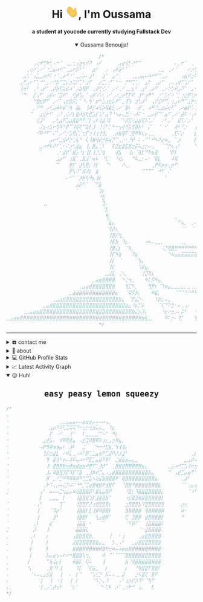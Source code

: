 <div align="center">
<h1 align="center">Hi <img width="35" src="https://github.com/1999AZZAR/1999AZZAR/blob/main/resources/img/waving.gif">, I'm Oussama</h1>
<h4 align="center">a student at youcode currently studying Fullstack Dev</h4>
</div>

<div align="center">
<details open>
  <summary>Oussama Benoujja!</summary>
<div>
</div>

```js
/*
⠀⠀⠀⠀⠀⠀⠀⠀⢀⢔⠾⢋⠷⢃⠠⠒⠈⠀⢀⣀⢂⢠⣲⢦⡪⠝⠀⢠⠎⠀⠀⠀⠀⠀⣠⣴⢪⡃⠜⠋⠉⠀⠀⠀⠀⠀⠀⠀⠀⠀⠀⠄⡀⠖⠁⠀⢀⠀⠀⡀⠀⠀⠀⠀⢀⣤⠦⡻⠂⠀⠀⠀⢼⡆⠀⠀⠁⡔⡀⡸⠀⢠⠃⠀⢸⣐⣷⣏⠉⠁⠉⢻⡄⠀⠀⡱⠑⢆⣨⠟⠊⠉⠀⠀⠈⠁⠀⠀⠀⠀⠀⠀⠀⠀⠀⠀⠀⠀⠀⠀⠀⠀⠀⠀⠀⠀⠀⠀
⠀⠀⠀⠀⠀⠀⢀⢔⠕⢁⠔⠁⠐⣁⣤⠴⠚⠉⢀⣠⠖⡫⠃⠁⠀⠀⣰⠃⠀⠀⡠⠀⢠⠞⡵⠃⠁⠀⠀⠀⠀⠀⠀⠀⠀⠀⢀⣀⠀⢀⠔⠈⠀⠀⠀⠔⡰⢃⠔⠁⠀⠀⠀⠼⡫⣠⠎⠀⠀⢀⠤⠀⠀⠀⠀⠀⠀⠰⢁⠃⢀⠇⠀⠀⣼⠋⣟⡆⠇⢀⠀⠸⢎⢵⠀⠱⠱⡈⢧⠄⠀⠀⠀⠀⠀⠀⠀⠀⠀⠀⠀⠀⠀⠀⠀⠀⠀⠀⠀⠀⠀⠀⠀⠀⠀⠀⠀⠀
⠀⠀⠀⠀⠀⣠⡡⠁⢠⣁⣀⡴⡚⠅⠐⠈⢀⡴⠋⠐⠁⢀⡠⡤⠄⣰⠃⠀⠀⣰⠁⠀⣠⠊⠀⠀⠀⠀⢀⣀⣠⣤⠤⠶⠚⠋⠉⢀⡠⠀⠀⠀⠀⢠⣮⠞⣐⠅⠀⠀⠀⠀⢀⡴⠋⠁⣀⣠⠔⠁⠀⠀⢠⠃⠀⠀⠀⢦⠂⢠⠊⠀⠀⠚⠙⢰⢸⣷⢰⠈⢆⠀⠙⣮⢣⠀⠐⡔⡒⣧⠀⠀⠀⠀⠀⠀⠀⠀⠀⠀⠀⠀⠀⠀⠀⠀⠀⠀⠀⠀⠀⠀⠀⠀⠀⠀⠀⠀
⠀⠀⠀⠀⢠⠟⣠⠖⠋⢁⠚⠃⣀⠔⠚⡷⠉⣉⡤⡲⢭⠞⢉⠃⣰⠏⠀⠀⡴⣉⡀⡚⠁⠑⠒⠀⡛⠛⢉⢁⠄⠀⣠⠗⠀⢀⡴⠋⠀⢀⠤⢠⢾⠋⢡⠞⠁⠀⡠⠒⠀⢀⣎⣠⢞⢵⠟⠁⠀⢀⠔⠠⠃⠀⡔⡐⠀⡇⠀⠁⠀⠀⠀⠀⡃⠈⠀⣿⠈⡀⡇⠣⡀⠈⢧⠡⡀⠈⢊⢜⣧⡀⠀⠀⠀⠀⠀⠀⠀⣀⡠⢤⣤⡀⠀⠀⠀⠀⠀⠀⠀⠀⠀⠀⠀⠀⠀⠀
⠀⠀⠀⠀⢸⢶⠃⠀⢀⠃⢠⡞⠁⢀⡼⡷⢋⣥⣮⠴⠁⡠⣵⢻⡟⠀⢀⡼⢋⢊⠌⠀⡠⠊⢀⠊⢀⣀⣆⠃⠀⣰⠃⢀⡴⠋⠀⢀⠔⠕⡡⠞⣠⠝⠁⠀⣠⠊⢀⣤⠖⣡⠞⣕⡡⠁⠀⣠⡞⡡⣶⡵⠀⣸⢣⠇⢸⡟⠀⠀⠀⡀⠀⢠⠁⡆⠀⡷⠀⡇⣏⡄⢻⠄⠀⠱⡷⣄⠀⠡⡹⡇⠀⢀⡀⠄⠒⠈⠁⠀⠀⠀⠀⠉⠓⢤⡀⠀⠀⠀⠀⠀⠀⠀⠀⠀⠀⠀
⠀⠀⠀⠀⠈⠙⠀⠀⡎⢠⠋⠀⣠⡮⠔⠈⣩⠞⠁⢀⢊⡾⢡⡄⠁⢠⡾⠡⠡⢂⠠⠊⢀⠔⣀⡴⢋⡏⠎⠀⣸⠃⣰⠟⠁⠀⡐⠁⡡⡊⠔⠈⡁⢐⣔⡟⢡⠞⡑⣡⠎⣡⠞⠝⠀⢀⣮⢟⠊⡸⠹⠁⢰⠃⣼⠀⣿⠂⢰⠀⢰⠃⠀⡌⢰⡗⢰⡧⠀⢫⡷⠇⠀⣎⢆⠀⡇⠏⢳⡤⠜⠓⠈⠁⠀⠀⠀⠀⠀⠀⠀⠀⠀⠀⠀⠀⠈⠓⢄⡀⠀⠀⠀⠀⠀⠀⠀⠀
⠀⠀⠀⠀⠀⠀⠀⠀⠑⣿⣖⡾⠋⠀⡠⠊⠁⢠⣖⣵⡭⡂⠁⠘⠄⢳⠁⡶⠓⣡⣰⣖⡥⠞⠁⣀⢼⢱⠀⣰⢃⡼⠃⠀⢠⡪⣪⠞⠋⡀⢔⣠⠦⠛⠉⣠⡳⢊⡴⢣⠞⢁⠊⠀⣠⡿⠛⢁⠎⢠⡳⢡⠏⢸⠟⢠⢟⠀⢸⠀⢸⠁⠀⢁⡿⠁⢠⠇⠀⠘⡇⠘⠀⡆⣾⠠⠓⠉⠁⠀⠀⠀⠀⠀⠀⠀⠀⠀⠀⠀⠀⠀⠀⠀⠀⠀⠀⠀⠀⠙⠦⡀⠀⠀⠀⠀⠀⠀
⠀⠀⠀⠀⠀⠀⠀⠀⡀⠝⠛⠀⡠⢊⣠⠾⠗⡾⠁⢳⠀⣽⡄⠀⢘⠾⣊⠴⢋⡵⢫⣷⣃⢀⠔⠁⣿⠆⠀⠀⡞⢁⠀⠴⠛⠘⣀⣔⡬⢖⠋⠁⢀⠔⣶⡟⠡⢈⡕⠛⠠⠂⠀⣰⠋⠀⡰⠁⢀⣧⢡⡎⢀⠟⠀⣸⢹⠀⢸⠀⡸⠀⠀⣾⠁⠀⡌⠀⣀⡸⠙⣄⠶⠋⠀⠀⠀⠀⠀⠀⠀⠀⠀⠀⠀⠀⠀⠀⠀⠀⠀⠀⠀⠀⠀⠀⠀⠀⠀⠀⠀⠉⠦⡀⠀⠀⠀⠀
⠀⠀⠀⠀⠀⠀⠀⠉⠀⠀⣰⣪⠖⠋⠀⢀⠜⢀⢌⠜⡆⣿⠼⣺⢗⣟⣡⡎⢡⠃⣤⠹⠘⠢⡤⢄⣛⡐⠠⠼⠍⠐⠀⣀⡤⡞⠉⠁⣤⠋⢀⠔⠁⣼⠏⠐⢠⠎⠐⠰⠃⠀⡼⠁⠀⡜⠀⡰⣻⢃⡞⠀⣸⠃⢀⡟⢰⠀⢸⠀⣷⠀⣸⠁⠀⡘⠀⣼⡿⠁⢠⢏⠀⠀⠀⠀⠀⠀⠀⠀⠀⠀⠀⠀⠀⠀⠀⠀⠀⠀⠀⠀⠀⠀⠀⠀⠀⠀⠀⠀⠀⠀⠀⠙⢦⠀⠀⠀
⠀⠀⠀⠀⠀⠀⠀⠀⠀⢎⣸⠃⠀⠀⡠⢃⣴⠟⣡⣴⣿⣷⠛⠛⡈⡇⢠⠗⢸⣾⠸⡇⠀⠀⠈⠑⡾⣫⢒⣴⣶⢟⠵⢡⠌⠀⠀⠔⠃⡠⠁⠀⣾⢋⠌⡰⠁⠀⠠⢁⡄⠐⠀⠀⢞⡒⡰⢠⡏⡾⢠⢧⡏⠀⢺⠯⢥⠀⢸⠀⡽⢠⠃⠀⡰⠇⣸⠗⠃⢠⢳⡆⠀⠀⠀⠀⠀⠀⠀⠀⠀⠀⠀⠀⠀⠀⠀⠀⠀⠀⠀⠀⠀⠀⠀⠀⠀⠀⠀⠀⠀⠀⠀⠀⠈⠷⡄⠀
⠀⠀⠀⠀⠀⠀⠀⠀⠀⠀⣨⣢⢔⣡⠖⢫⠽⠑⡟⠉⢸⢯⢏⠉⣵⡇⣸⠀⢘⢨⠃⡁⠓⠒⢢⢞⢜⣥⣫⣿⡧⠃⠀⡌⠀⠀⠈⠀⠊⠀⠀⣼⠃⠊⡐⠀⠀⢠⠣⡞⢠⡆⠀⡎⠀⠀⠁⣼⡝⢠⠟⡸⠀⠀⢸⢐⣸⠂⢸⠀⡇⢂⠄⡠⣧⣷⠏⠀⢠⡇⡈⡇⠀⠀⠀⠀⠀⠀⠀⠀⠀⣴⡆⠀⢰⡆⠀⢠⣾⣷⠀⢀⣾⠀⠀⣾⠆⠀⠀⠀⠀⠀⠀⠀⠀⠀⢹⡆
⠀⠀⠀⠀⠀⠀⠀⠀⠀⠚⠿⠚⠋⠁⠌⠁⡠⠊⡐⣡⢟⡌⡈⢒⡏⢰⢸⢰⢸⢺⡄⠀⢀⡴⣷⢿⠏⢈⣿⠟⠷⢆⡤⢀⣀⠀⠀⠀⠀⠀⢀⣏⠌⡔⠀⠀⠀⣆⠾⢁⡞⡇⡜⠀⠀⠀⣀⣯⡴⣥⢷⠓⠒⠋⠉⠡⢸⠀⢸⠀⠇⠎⣠⠱⢸⠇⠀⢠⠃⢠⢁⡇⠀⠀⠀⠀⠀⠀⠀⠀⢰⣿⣷⢀⡿⢁⣴⠟⣹⣿⠀⣾⣷⣶⣾⡟⠀⠀⠀⠀⠀⠀⠀⠀⠀⠀⠸⡇
⠀⠀⠀⠀⠀⠀⠀⠀⠀⠀⠀⠀⠀⣠⠔⠋⣀⣪⠞⡑⢁⢧⠙⠀⢇⢸⣿⢺⡞⡚⡯⢴⡙⠉⢀⡐⠂⡘⡞⠀⠅⠠⠉⠁⠚⠣⠝⣔⠶⣀⠀⠁⡰⠀⠀⠀⠀⡏⣄⡜⠀⡷⢓⣢⠿⠍⠛⠋⠠⡡⠂⠀⠀⠀⢀⠀⢀⡇⢨⠀⣶⡜⢸⠀⡟⠀⠀⢆⣠⠃⡈⡇⠀⠀⠀⠀⠀⠀⠀⢀⣿⠉⣿⣿⢃⣾⠿⠟⢻⣟⣸⡟⠁⢠⡿⠁⢀⣴⠆⠀⠀⠀⠀⠀⠀⠀⢠⡇
⠀⠀⠀⠀⠀⠀⠀⠀⠀⠀⣀⠴⠞⠧⠜⠋⢁⠂⠌⡰⢃⣾⣦⠀⢸⡀⣿⣄⢁⠇⠀⠀⢯⣝⣖⣿⣯⣿⣒⡭⠥⣐⡒⠤⢀⠀⠀⠈⠉⡛⢆⢠⠃⠀⠀⠀⠀⠑⠋⢀⣀⠻⠉⠁⠀⠀⢀⡠⠔⣒⣀⣭⣝⣛⣫⣿⣿⣧⠘⠀⣳⠀⣼⢠⠃⠀⠀⠸⣹⢀⠃⡇⠀⠀⠀⠀⠀⠀⠀⠘⠃⠀⠘⠃⠘⠃⠀⠀⠙⠋⠛⠀⠀⠙⠃⢠⠞⠁⠀⠀⠀⠀⠀⠀⠀⠀⢸⠃
⠀⠀⠀⠀⠀⠀⠀⠀⠀⠈⠁⠀⠀⠀⠀⢀⠂⣼⡞⠁⣾⡡⠘⡆⢸⡇⢸⡘⡈⢶⠀⠀⠀⢼⣣⠀⠀⢸⡄⠈⢽⡇⠛⠷⣦⣽⠀⠀⠀⠘⡟⡇⠀⠀⠀⠀⠀⠀⢠⣾⠆⠀⠀⠀⠀⢀⣯⡴⣾⠛⠩⠧⠄⣸⠃⠀⠀⣼⠆⢰⣇⡼⢰⣿⠄⠀⠀⠠⢿⠸⢰⡇⠀⠀⠀⠀⠀⠀⠀⠀⠀⠀⠀⢀⣀⣀⣤⡀⣤⡄⢀⣠⣤⣤⣤⣀⠀⠀⠀⠀⠀⠀⠀⠀⠀⠀⢸⠀
⠀⠀⠀⠀⠀⠀⠀⠀⠀⠀⠀⠀⠀⠀⠀⣨⡴⠋⠀⢰⣿⠁⢀⣿⣸⠁⢶⠧⠀⠘⢇⠀⠀⠘⢞⡄⠀⠀⠙⠧⣀⡂⠤⠂⠈⢿⣇⠀⠀⠀⠼⢿⠀⠀⠀⠀⠀⠀⢠⠘⠆⠀⠀⠀⠀⣼⡏⠀⠈⠢⢄⡤⠴⠋⠀⠀⡰⠸⡄⢳⣷⢇⡂⣯⠀⠀⢠⠃⠎⢀⠟⡇⠀⠀⠀⠀⠀⠀⠀⠀⠀⠀⠀⠙⢻⡟⠉⣿⠋⠀⣿⠟⠉⠉⣽⡟⠀⠀⠀⠀⠀⠀⠀⠀⠀⠀⢸⠀
⠀⠀⠀⠀⠀⠀⠀⠀⠀⠀⠀⠀⠀⠀⠀⠉⠀⠀⠀⣿⡏⠀⣼⢣⣿⡄⢸⡇⠀⠀⠈⠂⠀⠀⠀⠜⢄⡀⠀⠀⠀⠀⠀⠀⢀⡟⠯⡶⡶⢀⡶⠋⠀⠀⠀⠀⠀⠀⠀⠁⠀⢀⣄⡀⢰⡟⠳⡀⠀⠀⠀⠀⠀⠀⢀⠔⠣⠀⡌⡟⡆⢸⠇⠈⠁⡤⢸⡀⢠⠎⠀⡇⠀⠀⠀⠀⠀⠀⠀⠀⠀⠀⠀⢠⡿⠁⠀⠀⠀⢰⡟⣀⣤⡾⠋⠀⠀⠀⠀⠀⠀⠀⠀⠀⠀⠀⢸⠀
⠀⠀⠀⠀⠀⠀⠀⠀⠀⠀⠀⠀⠀⠀⠀⠀⠀⠀⠀⡟⢣⠜⠁⡾⠼⡆⠀⣷⠀⠀⠀⠀⠀⠀⠀⠀⠀⠀⠀⠀⠀⠉⠉⠉⠁⠀⠚⠋⠀⠌⠀⠀⠀⠀⠀⠀⠀⠀⠀⠀⠀⠀⠓⣞⣤⡀⠁⠉⠉⠉⠉⠀⠀⠀⠀⠀⠀⠀⣷⢸⡁⠈⠀⠀⢀⡇⠀⢡⢿⠁⠀⡇⠀⠀⠀⠀⠀⠀⠀⠀⠀⠠⣶⡾⠿⠟⠂⠀⠀⠿⠿⠛⠉⠀⠀⠀⠀⠀⠀⠀⠀⠀⠀⠀⠀⠀⢸⠀
⠀⠀⠀⠀⠀⠀⠀⠀⠀⠀⠀⠀⠀⠀⠀⠀⠀⠀⠄⠊⠁⠀⡸⡷⢣⠺⣆⢸⡇⠀⠀⠀⠀⠀⠀⠀⠀⠀⠀⠀⠀⠀⠀⠀⠀⠀⠀⠀⠁⠀⠀⠀⠀⠀⠀⠀⠀⠀⠀⠀⠀⠀⠀⠀⠀⠀⠀⠀⠀⠀⠀⠀⠀⠀⠀⠀⠀⡰⠇⠘⡄⠀⠀⠀⢸⠀⢠⢿⢹⠀⠀⡇⠀⠀⠀⠀⠀⠀⠀⠀⠀⠀⠀⠀⠀⠀⠀⠀⡀⠀⠀⠀⠀⠀⠀⢀⠀⠀⠀⠀⠀⠀⠀⠀⠀⠀⢸⠀
⠀⠀⠀⠀⠀⠀⠀⠀⠀⠀⠀⠀⠀⠀⠀⠀⠀⠀⠀⠀⠀⣠⡵⠓⠁⠀⠈⠛⣷⠀⠀⠀⠀⠀⠀⠀⠀⠀⠀⠀⠀⠀⠀⠀⠀⠀⠀⠀⠀⠀⠀⠀⠀⠀⠀⠀⠀⠀⠀⠀⠀⠀⠀⠀⠀⠀⠀⠀⠀⠀⠀⠀⠀⠀⠀⠀⠐⠁⠀⠀⠁⠀⠀⢀⣇⣠⣟⡟⡜⡀⠀⡇⠀⠀⠀⠀⠀⠀⠀⠀⠀⣾⡆⢠⣷⡆⠀⣼⠇⣰⡇⢰⣷⠀⢀⣾⠃⠀⠀⠀⠀⠀⠀⠀⠀⠀⢸⠀
⠀⠀⠀⠀⠀⠀⠀⠀⠀⠀⠀⠀⠀⠀⠀⠀⠀⠀⠀⠀⠀⠁⠀⠀⠀⠀⠀⠀⢹⡆⠀⠀⠀⠀⠀⠀⠀⠀⠀⠀⠀⠀⠀⠀⠀⠀⠀⠀⠀⠀⠀⠀⠀⠀⠀⠀⠀⠀⠀⠀⠀⠀⠀⠀⠀⠀⠀⠀⠀⠀⠀⠀⠀⠀⠀⠀⠀⠀⠀⠀⠀⠀⠀⣼⠋⣿⢰⠇⢸⣱⡀⢤⠀⠀⠀⠀⠀⠀⠀⠀⢸⣿⢠⡾⣿⣇⣼⠏⢠⡿⢀⣿⢿⣧⣼⠇⠀⠀⠀⠀⠀⠀⠀⠀⠀⠀⢸⠂
⠀⠀⠀⠀⠀⠀⠀⠀⠀⠀⠀⠀⠀⠀⠀⠀⠀⠀⠀⠀⠀⠀⠀⠀⠀⠀⠀⠀⠘⣧⠀⠀⠀⠀⠀⠀⠀⠀⠀⠀⠀⠀⠀⠀⠀⠀⠀⠀⠀⠀⠀⠀⠀⠀⠀⠀⠀⠀⠀⠀⠀⠀⠀⠀⠀⠀⠀⠀⠀⠀⠀⠀⠀⠀⠀⠀⠀⠀⠀⠀⠀⠀⣼⠇⠀⣿⣿⠀⠀⡏⠁⢸⠀⠀⠀⠀⠀⠀⠀⠀⢸⣿⡟⠁⢿⣿⠋⢀⣾⠁⣾⠃⠈⣿⡟⠀⣤⡦⠀⠀⠀⠀⠀⠀⠀⠀⢸⠀
⠀⠀⠀⠀⠀⠀⠀⠀⠀⠀⠀⢀⡀⠀⠀⠀⠀⠀⠀⠀⠀⠀⠀⠀⠀⠀⠀⠀⠀⢹⡄⠀⠀⠀⠀⠀⠀⠀⠀⠀⠀⠀⠀⠀⠀⠀⠀⠀⠀⠀⠀⠀⠀⠀⠀⠀⠀⠀⠀⠀⠀⠀⠀⠀⠀⠀⠀⠀⠀⠀⠀⠀⠀⠀⠀⠀⠀⠀⠀⠀⠀⢰⡟⠀⢰⣟⠇⠀⠈⠀⠀⡼⠗⠀⠀⠀⠀⠀⠀⠀⠈⠉⠀⠀⠈⠁⠀⠈⠃⠀⠉⠀⠀⠈⠁⠀⠉⠀⠀⠀⠀⠀⠀⠀⠀⢀⠞⠀
⠀⠀⠀⠀⠀⠀⠀⠀⠀⠀⠀⠀⠀⠀⠀⠀⠀⠀⠀⠀⠀⠀⠀⠀⠀⠀⠀⠀⠀⠈⣇⠀⠀⠀⠀⠀⠀⠀⠀⠀⠀⠀⠀⠀⠀⠀⠀⠀⠀⠀⠀⠀⠀⠀⠀⠀⠀⠀⠀⠀⠀⠀⠀⠀⠀⠀⠀⠀⠀⠀⠀⠀⠀⠀⠀⠀⠀⠀⠀⠀⢀⣿⠁⠀⡾⠊⠀⠀⠀⠀⠀⠹⣄⠀⠀⠀⠀⠀⠀⠀⠀⠀⠀⠀⠀⠀⠀⠀⠀⠀⠀⠀⠀⠀⠀⠀⠀⠀⠀⠀⠀⠀⠀⠀⢀⠎⠀⠀
⠀⠀⠀⠀⠀⠀⠀⠀⠀⠀⠀⠀⠀⠀⠀⠀⠀⠀⠀⠀⠀⠀⠀⠀⠀⠀⠀⠀⠀⠀⢻⡀⠀⠀⠀⠀⠀⠀⠀⠀⠀⠀⠀⠀⠀⠀⠀⠀⠀⠀⠀⣀⠀⠀⠀⠀⠀⠀⠀⠀⠀⠀⠀⠀⠀⠀⠀⠀⠀⠀⠀⠀⠀⠀⠀⠀⠀⠀⠀⠀⣼⠇⠀⠀⠀⠀⠀⠀⠀⠀⠀⠀⠈⠓⢄⠀⠀⠀⠀⠀⠀⠀⠀⠀⠀⠀⠀⠀⠀⠀⠀⠀⠀⠀⠀⠀⠀⠀⠀⠀⠀⠀⠀⣠⠋⠀⠀⠀
⠀⠀⠀⠀⠀⠀⠀⠀⠀⠀⠀⠀⠀⠀⠀⠀⠀⠀⠀⠀⠀⠀⠀⠀⠀⠀⠀⠀⠀⠀⠈⣷⡄⠀⠀⠀⠀⠀⠀⠀⠀⠀⠀⠀⠀⠀⠀⠀⠀⠀⠀⠀⠋⢦⡀⠀⢀⠄⠀⠀⠀⠀⠀⠀⠀⠀⠀⠀⠀⠀⠀⠀⠀⠀⠀⠀⠀⠀⠀⣴⡟⠀⠀⠀⠀⠀⠀⠀⠀⠀⠀⠀⠀⠀⠀⠈⠂⢄⡀⠀⠀⠀⠀⠀⠀⠀⠀⠀⠀⠀⠀⠀⠀⠀⠀⠀⠀⠀⠀⠀⠀⠀⣰⠃⠀⠀⠀⠀
⠀⠀⠀⠀⠀⠀⠀⠀⠀⠀⠀⠀⠀⠀⠀⠀⠀⠀⠀⠀⠀⠀⠀⠀⠀⠀⠀⠀⠀⠀⠀⢻⡽⢆⠀⠀⠀⠀⠀⠀⠀⠀⠀⠀⠀⠀⠀⠀⠀⠀⠀⠀⠀⠈⠁⠀⠈⠀⠀⠀⠀⠀⠀⠀⠀⠀⠀⠀⠀⠀⠀⠀⠀⠀⠀⠀⠀⣠⠞⣿⠇⠀⠀⠀⠀⠀⠀⠀⠀⠀⠀⠀⠀⠀⠀⠀⠀⠀⠈⠐⠢⢄⣀⠀⠀⠀⠀⠀⠀⠀⠀⠀⠀⠀⠀⠀⠀⢀⣀⣠⣴⡾⠁⠀⠀⠀⠀⠀
⠀⠀⠀⠀⠀⠀⠀⠀⠀⠀⠀⠀⠀⠀⠀⠀⠀⠀⠀⠀⠀⠀⠀⠀⠀⠀⠀⠀⠀⠀⠀⢸⣿⡎⢳⡀⠀⠀⠀⠀⠀⠀⠀⠀⠀⠀⠀⠀⠀⠀⠀⠀⠀⠀⠀⠀⠀⠀⠀⠀⠀⠀⠀⠀⠀⠀⠀⠀⠀⠀⠀⠀⠀⠀⠀⣠⠞⠁⣼⣿⠀⠀⠀⠀⠀⠀⠀⠀⠀⠀⠀⠀⠀⠀⢀⡀⠤⠀⠀⠀⠀⠀⠈⠉⠓⢾⠗⣀⠤⠤⠤⠄⠀⠀⠀⠀⠈⠁⠀⠀⠀⠀⠀⠀⠀⠀⠀⠀
⠀⠀⠀⠀⠀⠀⠀⠀⠀⠀⠀⠀⠀⠀⠀⠀⠀⠀⠀⠀⠀⠀⠀⠀⠀⠀⠀⠀⠀⠀⠀⢸⣯⣳⠀⠹⣆⠀⠀⠀⠀⠀⠰⠦⠄⣀⣀⡀⠀⠀⠀⠀⠀⢀⡀⠀⠀⠀⠀⠀⠀⠀⠀⠀⣀⡀⠠⠴⠛⠁⠀⠀⠀⢀⡜⠁⠀⡰⣿⡇⠀⠀⠀⠀⠀⠀⠀⠀⠀⠀⠀⠀⠀⠀⠁⠀⠀⠀⠀⠀⠀⠀⠀⠀⢠⢋⠖⠁⠀⠀⠀⠀⠀⠀⠀⠀⠀⠀⠀⠀⠀⠀⠀⠀⠀⠀⠀⠀
⠀⠀⠀⠀⠀⠀⠀⠀⠀⠀⠀⠀⠀⠀⠀⠀⠀⠀⠀⠀⠀⠀⠀⠀⠀⠀⠀⠀⠀⠀⠀⢸⣿⢌⡆⠀⠈⢷⡀⠀⠀⠀⠀⠀⠀⠀⠀⠨⡙⢿⣿⣛⠛⠛⠛⠛⠛⠛⠻⣛⣩⢿⡋⠉⠀⠀⠀⠀⠀⠀⠀⢀⡴⠋⠀⢀⣴⠿⣿⠅⠀⠀⠀⠀⠀⠀⠀⠀⠀⠀⠀⠀⠀⠀⠀⠀⠀⠀⠀⠀⠀⠀⠀⢠⠗⠁⠀⠀⠀⠀⠀⠀⠀⠀⠀⠀⠀⠀⠀⠀⠀⠀⠀⠀⠀⠀⠀⠀
⠀⠀⠀⠀⠀⠀⠀⠀⠀⠀⠀⠀⠀⠀⠀⠀⠀⠀⠀⠀⠀⠀⠀⠀⠀⠀⠀⠀⠀⠀⠀⢸⡏⠳⣵⠀⠀⠀⠹⣦⠀⠀⠀⠀⠀⠀⠀⠀⠀⠑⠦⣤⣤⣭⣭⣭⣭⣭⢩⡭⠖⠃⠀⠀⠀⠀⠀⠀⠀⢀⡴⠋⠀⠀⠀⣲⠯⢸⡿⠁⠀⠀⠀⠀⠀⠀⠀⠀⠀⠀⠀⠀⠀⠀⠀⠀⠀⠀⠀⠀⠀⠀⠠⠋⠀⠀⠀⠀⠀⠀⠀⠀⠀⠀⠀⠀⠀⠀⠀⠀⠀⠀⠀⠀⠀⠀⠀⠀
⠀⠀⠀⠀⠀⠀⠀⠀⠀⠀⠀⠀⠀⠀⠀⠀⠀⠀⠀⠀⠀⠀⠀⠀⠀⠀⠀⠀⠀⠀⠀⢸⡇⠀⠈⠀⠀⠀⠀⠈⢳⡄⠀⠀⠀⠀⠀⠀⠀⠀⠀⠀⠀⠀⠀⠀⠀⠀⠀⠀⠀⠀⠀⠀⠀⠀⠀⠀⡴⠋⠀⠀⠀⠀⢰⡿⢌⣿⡇⠀⠀⠀⠀⠀⠀⠀⠀⠀⠀⠀⠀⠀⠀⠀⠀⠀⠀⠀⠀⠀⠀⠀⠀⠀⠀⠀⠀⠀⠀⠀⠀⠀⠀⠀⠀⠀⠀⠀⠀⠀⠀⠀⠀⠀⠀⠀⠀⠀
⠀⠀⠀⠀⠀⠀⠀⠀⠀⠀⠀⠀⠀⠀⠀⠀⠀⠀⠀⠀⠀⠀⠀⠀⠀⠀⠀⠀⠀⠀⠀⢸⡇⠀⠀⠀⠀⠀⠀⠀⠩⡿⣦⡀⠀⠀⠀⠀⠀⠀⠀⠀⠀⠀⠀⠀⠀⠀⠀⠀⠀⠀⠀⠀⠀⠀⣠⠎⠀⠀⠀⠀⠀⠀⢐⡺⢁⣿⠃⠀⠀⠀⠀⠀⠀⠀⠀⠀⠀⠀⠀⠀⠀⠀⠀⠀⠀⠀⠀⠀⠀⠀⠀⠀⠀⠀⠀⠀⠀⠀⠀⠀⠀⠀⠀⠀⠀⠀⠀⠀⠀⠀⠀⠀⠀⠀⠀⠀
⠀⠀⠀⠀⠀⠀⠀⠀⠀⠀⠀⠀⠀⠀⠀⠀⠀⠀⠀⠀⠀⠀⠀⠀⠀⠀⠀⠀⠀⠀⣀⣼⣧⠀⢈⠢⡀⠀⠀⠀⠀⢘⣝⢿⣆⠀⠀⠀⠀⠀⠀⠀⠀⠀⠀⠀⠀⠀⠀⠀⠀⠀⠀⠀⣠⣾⠏⠀⠀⠀⠀⠀⠀⠒⠁⠀⢸⢹⠀⠀⠀⠀⠀⠀⠀⠀⠀⠀⠀⠀⠀⠀⠀⠀⠀⠀⠀⠀⠀⠀⠀⠀⠀⠀⠀⠀⠀⠀⠀⠀⠀⠀⠀⠀⠀⠀⠀⠀⠀⠀⠀⠀⠀⠀⠀⠀⠀⠀
⠀⠀⠀⠀⠀⠀⠀⠀⠀⠀⠀⠀⠀⠀⠀⠀⠀⠀⠀⠀⠀⠀⠀⠀⠀⠀⣀⣤⣶⣿⣿⣿⣿⠀⠀⠑⢌⢲⣀⠀⠀⠀⠳⣅⡫⠳⣤⡀⠀⠀⠀⠀⠀⠀⠀⠀⠀⠀⠀⠀⠀⠀⣠⣾⡽⠏⠀⠀⠀⠀⠀⠀⠀⠀⠀⠀⣿⡇⠀⠀⠀⠀⠀⠀⠀⠀⠀⠀⠀⠀⠀⠀⠀⠀⠀⠀⠀⠀⠀⠀⠀⠀⠀⠀⠀⠀⠀⠀⠀⠀⠀⠀⠀⠀⠀⠀⠀⠀⠀⠀⠀⠀⠀⠀⠀⠀⠀⠀
⠀⠀⠀⠀⠀⠀⠀⠀⠀⠀⠀⠀⠀⠀⠀⠀⠀⠀⠀⠀⠀⠀⢀⣠⣴⣾⣿⣿⣿⣿⣿⣿⣷⠀⠀⠀⢳⣍⠣⡀⠀⠀⠀⢻⡟⠆⠈⠹⠶⣤⣀⣀⣀⣀⡀⣀⢀⣀⣀⣠⣴⠿⣛⢝⡃⠀⠀⠀⠀⠀⠀⠀⠀⠀⠀⠀⣿⣿⣶⣤⡀⠀⠀⠀⠀⠀⠀⠀⠀⠀⠀⠀⠀⠀⠀⠀⠀⠀⠀⠀⠀⠀⠀⠀⠀⠀⠀⠀⠀⠀⠀⠀⠀⠀⠀⠀⠀⠀⠀⠀⠀⠀⠀⠀⠀⠀⠀⠀
⠀⠀⠀⠀⠀⠀⠀⠀⠀⠀⠀⠀⠀⠀⠀⠀⠀⠀⠀⣀⣴⣾⣿⣿⣿⣿⣿⣿⣿⣿⣿⣿⣿⣆⠀⠀⠈⢯⡫⡳⡀⠀⠀⠀⠻⣯⡀⠀⠀⠀⠀⠈⠉⠉⠙⠙⠋⠛⠙⢫⣍⡳⢎⠋⠀⠀⠀⣠⡴⠖⠀⠀⠀⠀⠀⢀⣿⣿⣿⣿⣿⣷⣤⣀⠀⠀⠀⠀⠀⠀⠀⠀⠀⠀⠀⠀⠀⠀⠀⠀⠀⠀⠀⠀⠀⠀⠀⠀⠀⠀⠀⠀⠀⠀⠀⠀⠀⠀⠀⠀⠀⠀⠀⠀⠀⠀⠀⠀
⠀⠀⠀⠀⠀⠀⠀⠀⠀⠀⠀⠀⠀⠀⢀⣠⣴⣾⣿⣿⣿⣿⣿⣿⣿⣿⣿⣿⣿⣿⣿⣿⣿⣿⣷⣄⠀⠈⡟⣬⡑⠄⠀⠀⠀⠱⡷⣂⠤⣀⠀⠀⠀⠀⠀⠀⠀⠀⠀⣜⣪⡍⠀⠀⠀⠀⡰⠏⠁⣀⠀⠀⠀⠀⠀⣸⣿⣿⣿⣿⣿⣿⣿⣿⣿⣦⣀⠀⠀⠀⠀⠀⠀⠀⠀⠀⠀⠀⠀⠀⠀⠀⠀⠀⠀⠀⠀⠀⠀⠀⠀⠀⠀⠀⠀⠀⠀⠀⠀⠀⠀⠀⠀⠀⠀⠀⠀⠀
⠀⠀⠀⠀⠀⠀⠀⠀⠀⠀⠀⣀⣤⣾⣿⣿⣿⣿⣿⣿⣿⣿⣿⣿⣿⣿⣿⣿⣿⣿⣿⣿⣿⣿⣿⣿⣶⣄⠸⡦⡋⡦⠀⠀⠀⠀⠈⢎⠙⠕⣓⠂⠤⢀⢠⠄⠀⠀⠜⠳⠋⠀⠀⠀⢀⡾⢋⡥⠴⣇⠀⠀⠀⠀⠀⣿⣿⣿⣿⣿⣿⣿⣿⣿⣿⣿⣿⣿⣶⣤⣀⠀⠀⠀⠀⠀⠀⠀⠀⠀⠀⠀⠀⠀⠀⠀⠀⠀⠀⠀⠀⠀⠀⠀⠀⠀⠀⠀⠀⠀⠀⠀⠀⠀⠀⠀⠀⠀
⠀⠀⠀⠀⠀⢀⣀⣤⣴⣶⣿⣿⣿⣿⣿⣿⣿⣿⣿⣿⣿⣿⣿⣿⣿⣿⣿⣿⣿⣿⣿⣿⣿⣿⣿⣿⣿⣿⣷⣌⡢⡹⡄⠀⠀⠀⠀⠘⡖⠔⣒⡠⠄⡭⠃⠀⠀⠐⡺⠁⠀⠀⢀⡴⢿⡙⠃⣐⠒⠉⠁⢀⣠⣴⣿⣿⣿⣿⣿⣿⣿⣿⣿⣿⣿⣿⣿⣿⣿⣿⣿⣿⣷⣦⣄⡀⠀⠀⠀⠀⠀⠀⠀⠀⠀⠀⠀⠀⠀⠀⠀⠀⠀⠀⠀⠀⠀⠀⠀⠀⠀⠀⠀⠀⠀⠀⠀⠀
⣀⣠⣴⣶⣿⣿⣿⣿⣿⣿⣿⣿⣿⣿⣿⣿⣿⣿⣿⣿⣿⣿⣿⣿⣿⣿⣿⣿⣿⣿⣿⣿⣿⣿⣿⣿⣿⣿⣿⣿⣿⣶⣧⣀⡀⠀⠀⠀⠻⠅⡒⠄⢹⡁⠀⠀⠀⢻⠀⠀⠀⢠⣾⣿⡋⢠⠑⢀⣃⣤⣶⣿⣿⣿⣿⣿⣿⣿⣿⣿⣿⣿⣿⣿⣿⣿⣿⣿⣿⣿⣿⣿⣿⣿⣿⣿⣷⣦⣄⣀⠀⠀⠀⠀⠀⠀⠀⠀⠀⠀⠀⠀⠀⠀⠀⠀⠀⠀⠀⠀⠀⠀⠀⠀⠀⠀⠀⠀⠀⠀⠀⠀⠀⠀⠀⠀⠀⠀⠀⠀⠀⠀⠀
*/
```
</details>
</div>

-----
<details>
  <summary>☎️ contact me</summary>
<div>
  <samp>
    <h2 align="center">you can reach me by:</h2>
    <p align="center">
      <br/>
      <a href="https://www.linkedin.com/in/azzar-budiyanto/" target="blank"><img align="center"
         src="https://img.shields.io/badge/linkedin-%231DA1F2.svg?style=for-the-badge&logo=linkedin&logoColor=white"
         alt="azzar" height="30"/></a>
      <a href="https://fb.com/1999AZZAR" target="blank"><img align="center"
         src="https://img.shields.io/badge/facebook-4267B2.svg?style=for-the-badge&logo=facebook&logoColor=white"
         alt="azzar" height="30"/></a>
      <a href="mailto:azzar.mr.zs@gmail.com" target="blank"><img align="center"
         src="https://img.shields.io/badge/gmail-EA4335.svg?style=for-the-badge&logo=gmail&logoColor=white"
         alt="azzar" height="30"/></a>
    </p>
  <p align="center">
      <a href="https://instagram.com/azzar_budiyanto" target="blank"><img align="center"
         src="https://img.shields.io/badge/instagram-%23E4405F.svg?style=for-the-badge&logo=Instagram&logoColor=white"
         alt="azzar" height="30"/></a>
      <a href="https://wa.me/+6282232529804" target="blank"><img align="center"
         src="https://img.shields.io/badge/whatsapp-4B7F1.svg?style=for-the-badge&logo=whatsapp&logoColor=white"
         alt="azzar" height="30"/></a>
      <a href="https://twitter.com/siapa_hayosiapa" target="blank"><img align="center"
         src="https://img.shields.io/badge/twitter-1DA1F2.svg?style=for-the-badge&logo=twitter&logoColor=white"
         alt="azzar" height="30"/></a>
      <br>
    </p>
  </samp>
</div>
</details>

<details>
  <summary>🧮 about</summary>
<div>
<samp>
<h2 align="center">About this Account</h2>
 <p align="center">
  <a href="github.com/OussamaBenoujja" target="blank"><img align="center" 
     src="https://komarev.com/ghpvc/?username=OussamaBenoujja&style=for-the-badge&label=PROFILE+VIEWS" height="25"
     alt="views count" /></a>
  <a href="https://OussamaBenoujja.github.io/OussamaBenoujja/"><img align="center" 
     src="https://img.shields.io/website?down_message=offline&style=for-the-badge&up_message=online&url=https%3A%2F%2FOussamaBenoujja.github.io%2FOussamaBenoujja%2F" height="25"
     alt="website" /></a>
  </p>
  <p align="center">
  <a href="https://www.codefactor.io/repository/github/OussamaBenoujja/OussamaBenoujja/overview/main"><img align="center"
     src="https://www.codefactor.io/repository/github/OussamaBenoujja/OussamaBenoujja/badge/main" height="25"
     alt="CodeFactor" /></a>
  <a href="github.com/OussamaBenoujja" target="blank"><img align="center" 
     src="https://github.com/OussamaBenoujja/OussamaBenoujja/actions/workflows/pages/pages-build-deployment/badge.svg" height="25"
     alt="page built"/></a>
  </p>
 <p align="center">
  <a href="github.com/OussamaBenoujja" target="blank"><img align="center" 
     src="https://img.shields.io/github/license/OussamaBenoujja/OussamaBenoujja?color=purple&style=for-the-badge" height="25"
     alt="lisense" /></a>
  <a href="github.com/OussamaBenoujja"><img align="center"
     src="https://forthebadge.com/images/badges/works-on-my-machine.svg" height="25"
     alt="work on my machine" /></a>
 </p>
 </samp>
</div>
</details>
  
<details> 
  <summary>💻 GitHub Profile Stats</summary>
  <div>
  <samp>
    <h2 align="center"> Github stats </h2>
      <br/>
    <details open>
  <summary><h3>Languages</h3></summary>
            <p align="center">
        <a href="https://github.com/OussamaBenoujja/">
          <img src="https://github-readme-stats.vercel.app/api/top-langs/?username=OussamaBenoujja&langs_count=6&theme=gruvbox&layout=compact&hide_border=true"
          alt="OussamaBenoujja :: overall Top Langs " /></a>
      </p>
        <p align="center">
          <a href="https://github.com/OussamaBenoujja/">
          <img width="45%" src="https://github-profile-summary-cards.vercel.app/api/cards/repos-per-language?username=OussamaBenoujja&theme=gruvbox&layout=compact&hide_border=true"
          alt="OussamaBenoujja :: Top Langs by repo" />
          <img width="45%" src="https://github-profile-summary-cards.vercel.app/api/cards/most-commit-language?username=OussamaBenoujja&theme=gruvbox&layout=compact&hide_border=true"
          alt="OussamaBenoujja :: Top Langs by commit" />
          </a>
        </p>
</details>
    <details open>
  <summary><h3>stasistic</h3></summary>
        <p align="center">
          <a href="https://github.com/OussamaBenoujja/">
          <img width="49.5%" src="https://github-readme-stats.vercel.app/api?username=OussamaBenoujja&show_icons=true&theme=gruvbox&hide_border=true" />
          <img width="49.5%" src="https://github-readme-streak-stats.herokuapp.com/?user=OussamaBenoujja&theme=gruvbox&hide_border=true" />
          </a>
       </p>
     <br>
     </samp>
  </div>    
</details>

<details>
  <summary>📈 Latest Activity Graph</summary>
  <samp>
  <br/>
  <h2 align="center"> latest contribution </h2>
<a href="https://github.com/OussamaBenoujja/github-readme-activity-graph">
  <img alt="OussamaBenoujja's Activity Graph" src="https://activity-graph.herokuapp.com/graph/?username=OussamaBenoujja&bg_color=000&color=fff&line=00E676&point=fff&hide_border=true" /></a>
<br/>
  </samp>
  </details>
  

<details open>
  <summary>😒 Huh!</summary>
<div>
<samp>
<h2 align="center"> easy peasy lemon squeezy  </h2>
</samp>
</div>

```js
/*
⠄⠀⠀⠀⠀⠀⠀⠀⠀⠀⠀⠀⠀⠀⠀⠀⠀⠀⠀⠀⠀⠀⠀⠀⠀⠀⠀⠀⠀⠀⠀⠀⠀⠀⠀⠀⠀⠀⠀⠀⠀⠀⠀⠀⠀⠀⠀⠀⠀⠀⠀⠀⠀⠀⠀⠀⠀⠀⠀⠀⠀
⠂⠀⠀⠀⠀⠀⠀⠀⠀⠀⠀⠀⠀⠀⠀⠀⢀⣀⣠⣤⣤⠤⠤⣶⣶⣶⡤⠤⠤⠴⢤⡀⠀⠀⠀⠀⠀⠀⠀⠀⠀⠀⠀⠀⠀⠀⠀⠀⠀⠀⠀⠀⠀⠀⠀⠀⠀⠀⠀⠀⠀
⠂⠀⠀⠀⠀⠀⠀⠀⠀⠀⠀⠀⠀⣠⡴⠛⠽⢃⣩⢭⠭⠙⠒⢒⡒⢒⣲⡥⡢⣀⠀⠹⣆⠀⠀⠀⠀⠀⠀⠀⠀⠀⠀⠀⠀⠀⠀⠀⠀⠀⠀⠀⠀⠀⠀⠀⠀⠀⠀⠀⠀
⠂⠀⠀⠀⠀⠀⠀⠀⠀⠀⠀⠀⠀⡏⠀⠠⠊⠀⠀⢸⠁⠀⠀⠇⣀⣀⣀⣈⠉⠢⠁⠀⠻⡆⠀⠀⠀⠀⠀⠀⠀⠀⠀⠀⠀⠀⠀⠀⠀⠀⠀⠀⠀⠀⠀⠀⠀⠀⠀⠀⠀
⠂⠀⠀⠀⠀⠀⠀⠀⠀⠀⠀⣠⣞⣥⠄⠀⠾⠿⢿⣾⣤⠀⠠⣞⣩⠾⣿⠿⠵⢰⣆⣠⣒⠿⣦⡀⠀⠀⠀⠀⠀⠀⠀⠀⠀⠀⠀⠀⠀⠀⠀⠀⠀⠀⠀⠀⠀⠀⠀⠀⠀
⠂⠀⠀⠀⠀⠀⠀⠀⠀⠀⠠⡟⢻⠽⢲⢲⣤⠆⠀⣸⠇⠀⠀⣈⠀⠀⠈⠓⠒⠚⣋⣧⡈⢳⢸⢹⡄⠀⠀⠀⠀⠀⠀⠀⠀⠀⠀⠀⠀⠀⠀⠀⠀⠀⠀⠀⠀⠀⠀⠀⠀
⠂⠀⠀⠀⠀⠀⠀⠀⠀⠀⠀⢹⡮⣒⣼⣇⠀⠔⠾⣅⢀⠠⠶⠍⡿⢁⣁⣤⢶⠟⢉⣼⠟⡜⡸⣸⠃⠀⠀⠀⠀⠀⠀⠀⠀⠀⠀⠀⠀⠀⠀⠀⠀⠀⠀⠀⢀⡆⠀⠀⠀
⠁⠀⠀⠀⠀⠀⠀⠀⠀⠀⠀⠀⢻⠀⣿⢹⠓⡶⠤⢼⠯⢤⠴⠖⠛⣏⣁⣤⣾⠟⡿⠃⠀⣈⣾⣷⣶⣤⣄⣀⠀⠀⠀⠀⠀⠀⠀⠀⠀⠀⠀⠀⠀⠀⣀⣠⡾⠴⠒⠛⠉
⠁⠀⠀⠀⠀⠀⠀⠀⠀⠀⠀⠀⢸⠀⣿⣿⣿⣷⣶⣾⣶⣾⣶⣶⠾⣿⠋⠁⣸⡞⠁⠀⢀⣿⣿⣿⣿⣿⣿⣿⣿⣦⣄⠀⠀⠀⠀⠀⠀⣀⣤⠴⠚⢉⣡⠼⠖⣲⠀⠀⠀
⠁⠀⠀⠀⠀⠀⠀⠀⠀⠀⠀⠀⣸⡄⠿⣿⣻⡹⡏⠹⡏⠉⣿⠀⣀⣸⡷⠞⡉⣄⠠⣠⣾⣿⣿⣿⣿⣿⣿⣿⣿⣿⣿⣷⣄⠀⠀⠀⠀⠉⠀⢠⣞⣉⡤⣶⠋⠁⠀⠀⠀
⠁⠀⠀⠀⠀⠀⠀⠀⠀⠀⠀⠀⡿⠁⣀⠊⣉⠛⠻⠿⠿⠿⠛⢉⣉⣥⠢⢕⣮⣷⣿⣿⣿⠟⠀⢿⣿⣿⣿⣿⣿⣿⣿⣿⣿⣦⠀⠀⠀⠀⠀⠀⠀⢀⡼⠃⠀⠀⠀⠀⠀
⠁⠀⠀⠀⠀⠀⠀⠀⠀⠀⠀⢀⠗⠩⢀⡠⠤⢌⡩⠬⠍⠘⠛⡈⣉⣴⣿⢿⣿⠟⣺⣿⠏⠀⠀⠘⣿⣿⠹⣿⣿⣿⣿⣿⣿⣿⣧⠀⠀⠀⠀⠀⠀⠈⠁⢀⣤⢴⡆⠀⠀
⡁⠀⠀⠀⠀⠀⠀⠀⠀⠀⢠⠃⠀⠤⠤⠤⣉⢢⣤⡤⠶⢞⣿⣿⣿⡿⠃⣿⢧⣤⢿⠟⠀⠀⠀⠀⠘⣿⡂⠹⣿⣿⣿⣿⣿⣿⣿⡄⠀⠀⠀⠀⠀⠀⠀⠈⠰⠋⠀⠀⠀
⠀⠀⠀⠀⠀⠀⠀⠀⠀⠀⡇⠀⠀⣀⣀⣀⠀⡇⠀⠀⠀⢸⣿⣿⣿⢱⡏⣸⣿⣿⣷⠁⠀⠀⠀⠀⠰⣎⣿⣹⢿⣿⣿⣿⣿⣿⣿⡇⠀⠀⠀⠀⠀⠀⠀⠀⠀⠀⠀⠀⠀
⠁⠀⠀⠀⠀⠀⠀⠀⠀⢠⠃⠀⠀⠀⠀⠀⢹⠁⠀⠀⠀⢸⣿⣿⡏⡜⢰⣿⣿⣿⣿⡆⠀⠀⠀⠀⣰⣿⣿⣿⣧⠹⣿⣿⣿⣿⣿⣿⠀⠀⠀⠀⠀⡴⠦⠀⠀⠀⠀⠀⠀
⠁⠀⠀⠀⠀⠀⠀⠀⠀⢸⠀⠀⠀⠈⠹⡖⠁⠀⠀⠀⠀⢸⣿⣿⡇⣇⢸⡿⠻⣿⣿⡇⠀⠀⠀⠀⣿⣿⣿⣿⣿⠀⢻⣿⣿⣿⣿⡿⠀⠀⠀⠀⠀⠶⠂⠀⠀⠀⠀⠀⠀
⠁⠀⠀⠀⠀⠀⠀⠀⠀⢸⠀⠀⠀⠀⣸⠃⠀⠀⠀⠀⠀⢸⣿⣿⠇⠀⠀⢣⣠⣾⡿⠁⠀⠀⠀⠀⢏⠀⣹⣿⡿⠀⣼⣿⣿⣿⣿⡇⠀⠀⠀⠀⠀⠛⠀⠀⠀⠀⠀⠀⠀
⠁⠀⠀⠀⠀⠀⠀⠀⢀⠇⠀⠀⠀⡞⠁⠀⠀⠀⠀⠀⠀⢸⣿⣿⠀⠂⠀⠀⠈⠉⠀⠀⠀⠀⠀⠀⠈⠛⠿⠋⠁⠀⢸⣿⣿⣿⣿⠇⠀⠀⠀⠀⠀⠀⠀⠀⠀⠀⠀⠀⠀
⡁⠀⠀⠀⠀⠀⠀⠀⡸⠀⠀⠀⢸⠀⠀⠀⠀⠀⠀⠀⠀⣿⣿⣿⣇⠀⠀⠀⠀⠀⠀⠀⠀⠀⠀⠀⠀⠀⠀⠀⠈⠐⣺⣿⣿⣿⣿⠀⠀⠀⠀⠀⠀⠀⠀⠀⠀⠀⠀⠀⠀
⡀⠀⠀⠀⠀⠀⠀⢀⠇⠀⠀⠀⡆⠀⠀⠀⠀⠀⠀⠀⢠⣿⣿⣿⣿⣷⡀⠀⠀⠀⠀⢸⠀⠀⠂⢰⠀⠀⠀⠀⢀⣴⣿⣿⣿⣿⣿⠀⠀⠀⠀⠀⠀⠀⠀⠀⠀⠀⠀⠀⠀
⡀⠀⠀⠀⠀⠀⠀⢸⠀⠀⠀⠀⡇⠀⠀⠀⠀⠀⠀⠀⣼⣿⣿⣿⣿⣿⣿⣷⣤⣀⠀⠀⡣⢀⠠⠃⠀⠀⣀⣴⣿⣿⣿⣿⣿⣿⣿⠀⠀⠀⠀⠀⠀⠀⠀⠀⠀⠀⠀⠀⠀
⡀⠀⠀⠀⠀⠀⠀⡇⠀⠀⠀⠀⡇⠀⠀⠀⠀⠀⠀⠀⣿⣿⣿⡿⣿⣿⣿⣿⡿⣿⢟⣒⠶⡤⠴⡶⣶⣿⣿⣿⣿⣿⣿⣿⣿⣿⣿⠀⠀⠀⠀⠀⠀⠀⠀⠀⠀⠀⠀⠀⠀
⡀⠀⠀⠀⠀⠀⠀⡇⠀⠀⠀⠀⡧⡤⣴⢢⠤⠖⠔⠒⣿⣿⣿⢣⢒⡀⠀⠀⠀⠾⠀⠉⠁⠉⠉⠉⣿⣿⣿⣿⣿⣿⣿⣿⣿⣿⣿⠀⠀⠀⠀⠀⠀⠀⠀⠀⠀⠀⠀⠀⠀
⡀⠀⠀⠀⠀⠀⢸⠀⠀⠀⠀⠀⠉⢳⢨⡆⡇⠀⠀⠀⠿⣿⡇⠀⢏⠥⠀⠀⠀⢸⠀⠀⠀⠀⠀⠀⣷⠈⢻⣿⣿⣿⣿⣿⣿⣿⣿⠀⠀⠀⠀⠀⠀⠀⠀⠀⠀⠀⠀⠀⠀
⠄⠀⠀⠀⠀⠀⠘⡄⠀⠀⠀⠀⢀⣿⠘⠇⢸⠀⠀⠀⠀⠹⡇⠀⠈⢎⣥⣀⠀⠀⡆⠀⠀⠀⠀⠀⡆⠀⠀⠘⢿⣿⣿⠏⣿⣿⠇⠀⠀⠀⠀⠀⠀⠀⠀⠀⠀⠀⠀⠀⠀
⠄⠀⠀⠀⠀⠀⠀⠈⠢⠤⢄⣠⣪⣾⠀⠀⢸⠀⠀⠄⠀⡇⠉⠀⠀⠈⢡⢊⡙⠀⡧⠤⠤⢀⡀⡼⠀⠀⠀⣐⠣⣿⢏⠀⣿⠏⠀⠀⠀⠀⠀⠀⠀⠀⠀⠀⠀⠀⠀⠀⠀
⠄⠀⠀⠀⠀⠀⠀⠀⠀⠀⢸⠀⠀⢸⠀⠐⢸⠀⠀⢸⠀⡇⠀⠀⠀⠀⠈⠣⡑⢄⠸⠀⠀⠀⠠⠃⢰⡲⡞⡱⠹⠃⠈⢳⠋⠀⠀⠀⠀⠀⠀⠀⠀⠀⠀⠀⠀⠀⠀⠀⠀
⡄⡀⠀⠀⠀⠀⠀⠀⠀⠀⢸⢀⡠⢁⡼⢢⠇⠀⠀⠈⣆⠁⠀⠀⠀⠀⠀⠀⠈⠂⢅⠧⠀⡰⠁⢀⢔⠗⠊⠀⢠⡀⠀⠀⣇⠀⠀⠀⠀⠀⠀⠀⠀⠀⠀⠀⠀⠀⠀⠀⠀
*/
```
</details>
<br/>
</details> 